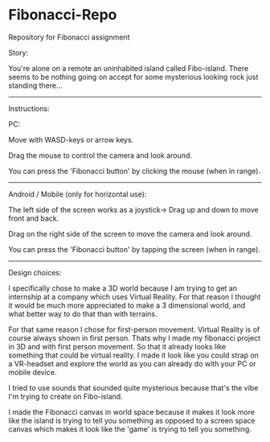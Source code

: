 # Fibonacci-Repo
Repository for Fibonacci assignment

Story:

You're alone on a remote an uninhabited island called Fibo-island. There seems to be nothing going on accept for some mysterious looking rock just standing there...


-------------
Instructions:

PC:

Move with WASD-keys or arrow keys.

Drag the mouse to control the camera and look around.

You can press the 'Fibonacci button' by clicking the mouse (when in range).



-------------
Android / Mobile (only for horizontal use):

The left side of the screen works as a joystick-> Drag up and down to move front and back.

Drag on the right side of the screen to move the camera and look around.

You can press the 'Fibonacci button' by tapping the screen (when in range).


-------------
Design choices:

I specifically chose to make a 3D world because I am trying to get an internship at a company which uses Virtual Reality. For that reason I thought it would be much more appreciated to make a 3 dimensional world, and what better way to do that than with terrains. 

For that same reason I chose for first-person movement. Virtual Reality is of course always shown in first person. Thats why I made my fibonacci project in 3D and with first person movement. So that it already looks like something that could be virtual reality. 
I made it look like you could strap on a VR-headset and explore the world as you can already do with your PC or mobile device.

I tried to use sounds that sounded quite mysterious because that's the vibe I'm trying to create on Fibo-island.

I made the Fibonacci canvas in world space because it makes it look more like the island is trying to tell you something as opposed to a screen space canvas which makes it look like the 'game' is trying to tell you something.